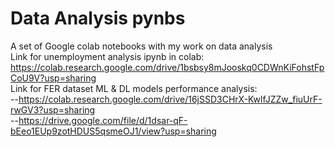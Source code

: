 # Data Analysis pynbs
A set of Google colab notebooks with my work on data analysis
<br>
Link for unemployment analysis ipynb in colab: https://colab.research.google.com/drive/1bsbsy8mJooskq0CDWnKiFohstFpCoU9V?usp=sharing<br>
Link for FER dataset ML & DL models performance analysis:<br>
 --https://colab.research.google.com/drive/16jSSD3CHrX-KwlfJZZw_fiuUrF-rwGV3?usp=sharing<br>
 --https://drive.google.com/file/d/1dsar-qF-bEeo1EUp9zotHDUS5qsmeOJ1/view?usp=sharing
